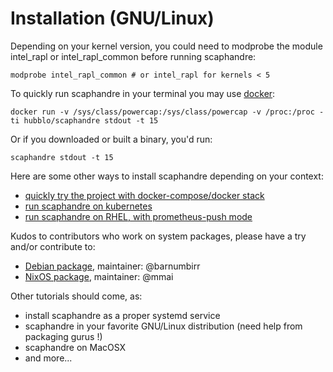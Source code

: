 # Installation (GNU/Linux)

Depending on your kernel version, you could need to modprobe the module intel_rapl or intel_rapl_common before running scaphandre:

<!-- mdbook-xgettext:skip -->
```
modprobe intel_rapl_common # or intel_rapl for kernels < 5
```

To quickly run scaphandre in your terminal you may use [docker](https://www.docker.com/):

<!-- mdbook-xgettext:skip -->
```
docker run -v /sys/class/powercap:/sys/class/powercap -v /proc:/proc -ti hubblo/scaphandre stdout -t 15
```

Or if you downloaded or built a binary, you'd run:

<!-- mdbook-xgettext:skip -->
```
scaphandre stdout -t 15
```

Here are some other ways to install scaphandre depending on your context:

- [quickly try the project with docker-compose/docker stack](docker-compose.md)
- [run scaphandre on kubernetes](kubernetes.md)
- [run scaphandre on RHEL, with prometheus-push mode](../how-to_guides/install-prometheuspush-only-rhel.md)

Kudos to contributors who work on system packages, please have a try and/or contribute to:

- [Debian package](https://github.com/barnumbirr/scaphandre-debian), maintainer: @barnumbirr
- [NixOS package](https://github.com/mmai/scaphandre-flake), maintainer: @mmai

Other tutorials should come, as:

- install scaphandre as a proper systemd service
- scaphandre in your favorite GNU/Linux distribution (need help from packaging gurus !)
- scaphandre on MacOSX
- and more...
